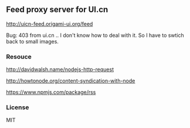 
Feed proxy server for UI.cn
----

http://uicn-feed.origami-ui.org/feed

Bug: 403 from ui.cn .. I don't know how to deal with it.
So I have to swtich back to small images.

### Resouce

http://davidwalsh.name/nodejs-http-request

http://howtonode.org/content-syndication-with-node

https://www.npmjs.com/package/rss

### License

MIT
